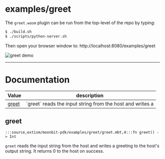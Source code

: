 # examples/greet

The `greet.wasm` plugin can be run from the top-level of the repo by
typing:

```bash
$ ./build.sh
$ ./scripts/python-server.sh
```

Then open your browser window to:
http://localhost:8080/examples/greet

![greet demo](greet-demo.png)

---
# Documentation
|Value|description|
|---|---|
|[greet](#greet)| \`greet\` reads the input string from the host and writes a|

## greet

```moonbit
:::source,extism/moonbit-pdk/examples/greet/greet.mbt,4:::fn greet() -> Int
```
 `greet` reads the input string from the host and writes a
greeting to the host's output string.
It returns 0 to the host on success.
